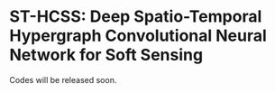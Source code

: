 # ST-HCSS: Deep Spatio-Temporal Hypergraph Convolutional Neural Network for Soft Sensing
Codes will be released soon. 
